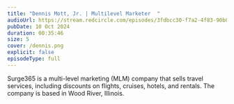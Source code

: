 ```yaml
---
title: "Dennis Mott, Jr. | Multilevel Marketer  "
audioUrl: https://stream.redcircle.com/episodes/3fdbcc30-f7a2-4f83-90b0-41ea1e187428/stream.mp3
pubDate: 10 Oct 2024
duration: 00:35:46
size: 5
cover: /dennis.png
explicit: false
episodeType: full
---
```

Surge365 is a multi-level marketing (MLM) company that sells travel services, including discounts on flights, cruises, hotels, and rentals. The company is based in Wood River, Illinois.